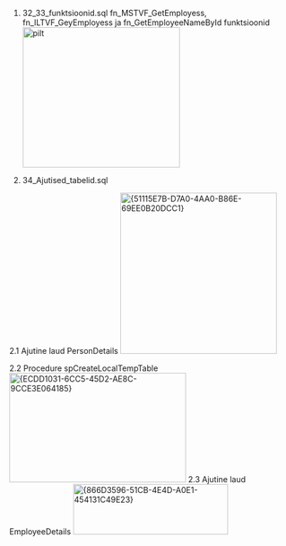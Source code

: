1. 32_33_funktsioonid.sql
   fn_MSTVF_GetEmployess, fn_ILTVF_GeyEmployess ja fn_GetEmployeeNameById funktsioonid
   <img width="280" height="250" alt="pilt" src="https://github.com/user-attachments/assets/6cae3f1d-adba-44f5-97f0-9566b91d4dc6" />

2. 34_Ajutised_tabelid.sql

2.1 Ajutine laud PersonDetails
<img width="279" height="287" alt="{51115E7B-D7A0-4AA0-B86E-69EE0B20DCC1}" src="https://github.com/user-attachments/assets/fa0faa7f-bd1f-4e97-b113-b668f15d3458" />

2.2 Procedure spCreateLocalTempTable
<img width="315" height="195" alt="{ECDD1031-6CC5-45D2-AE8C-9CCE3E064185}" src="https://github.com/user-attachments/assets/cece916a-9dc4-4505-ab53-25194f3b0098" />
2.3 Ajutine laud EmployeeDetails
<img width="276" height="90" alt="{866D3596-51CB-4E4D-A0E1-454131C49E23}" src="https://github.com/user-attachments/assets/0ecb7b9f-eaf3-4f7b-9c0b-7fd387d113d0" />

